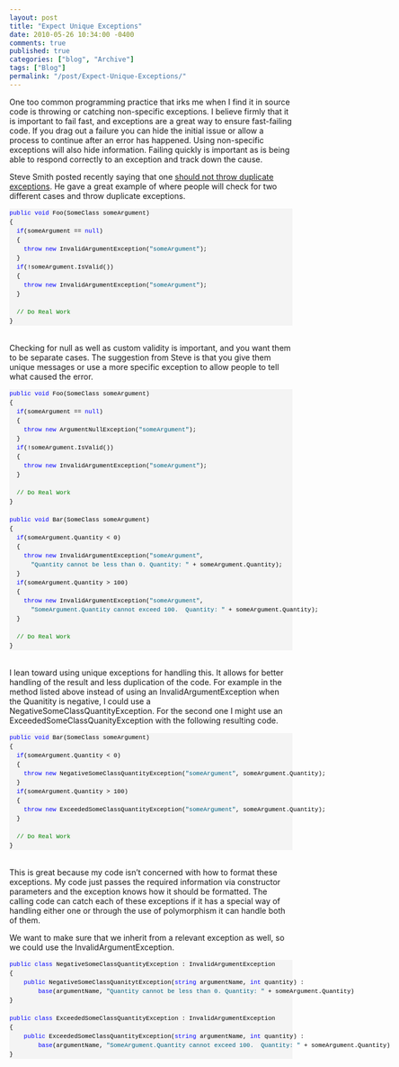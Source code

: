 ```yaml
---
layout: post
title: "Expect Unique Exceptions"
date: 2010-05-26 10:34:00 -0400
comments: true
published: true
categories: ["blog", "Archive"]
tags: ["Blog"]
permalink: "/post/Expect-Unique-Exceptions/"
---
```

<!-- more -->



<p>One too common programming practice that irks me when I find it in source code is throwing or catching non-specific exceptions. I believe firmly that it is important to fail fast, and exceptions are a great way to ensure fast-failing code. If you drag out a failure you can hide the initial issue or allow a process to continue after an error has happened. Using non-specific exceptions will also hide information. Failing quickly is important as is being able to respond correctly to an exception and track down the cause.</p>
<p>Steve Smith posted recently saying that one <a href="http://stevesmithblog.com/blog/don-rsquo-t-throw-duplicate-exceptions/" target="_blank">should not throw duplicate exceptions</a>. He gave a great example of where people will check for two different cases and throw duplicate exceptions.</p>
<div id="codeSnippetWrapper">
<pre id="codeSnippet" style="text-align: left; line-height: 12pt; background-color: #f4f4f4; margin: 0em; width: 100%; font-family: 'Courier New', courier, monospace; direction: ltr; color: black; font-size: 8pt; overflow: visible; border-style: none; padding: 0px;"><span style="color: #0000ff">public</span> <span style="color: #0000ff">void</span> Foo(SomeClass someArgument)<br />{<br />  <span style="color: #0000ff">if</span>(someArgument == <span style="color: #0000ff">null</span>)<br />  {<br />    <span style="color: #0000ff">throw</span> <span style="color: #0000ff">new</span> InvalidArgumentException(<span style="color: #006080">"someArgument"</span>);<br />  }<br />  <span style="color: #0000ff">if</span>(!someArgument.IsValid())<br />  {<br />    <span style="color: #0000ff">throw</span> <span style="color: #0000ff">new</span> InvalidArgumentException(<span style="color: #006080">"someArgument"</span>);<br />  }<br /> <br />  <span style="color: #008000">// Do Real Work</span><br />}</pre>
<br /></div>
<p>Checking for null as well as custom validity is important, and you want them to be separate cases. The suggestion from Steve is that you give them unique messages or use a more specific exception to allow people to tell what caused the error.</p>
<div id="codeSnippetWrapper">
<pre id="codeSnippet" style="text-align: left; line-height: 12pt; background-color: #f4f4f4; margin: 0em; width: 100%; font-family: 'Courier New', courier, monospace; direction: ltr; color: black; font-size: 8pt; overflow: visible; border-style: none; padding: 0px;"><span style="color: #0000ff">public</span> <span style="color: #0000ff">void</span> Foo(SomeClass someArgument)<br />{<br />  <span style="color: #0000ff">if</span>(someArgument == <span style="color: #0000ff">null</span>)<br />  {<br />    <span style="color: #0000ff">throw</span> <span style="color: #0000ff">new</span> ArgumentNullException(<span style="color: #006080">"someArgument"</span>);<br />  }<br />  <span style="color: #0000ff">if</span>(!someArgument.IsValid())<br />  {<br />    <span style="color: #0000ff">throw</span> <span style="color: #0000ff">new</span> InvalidArgumentException(<span style="color: #006080">"someArgument"</span>);<br />  }<br /> <br />  <span style="color: #008000">// Do Real Work</span><br />}<br /><br /><span style="color: #0000ff">public</span> <span style="color: #0000ff">void</span> Bar(SomeClass someArgument)<br />{<br />  <span style="color: #0000ff">if</span>(someArgument.Quantity &lt; 0)<br />  {<br />    <span style="color: #0000ff">throw</span> <span style="color: #0000ff">new</span> InvalidArgumentException(<span style="color: #006080">"someArgument"</span>, <br />      <span style="color: #006080">"Quantity cannot be less than 0. Quantity: "</span> + someArgument.Quantity);<br />  }<br />  <span style="color: #0000ff">if</span>(someArgument.Quantity &gt; 100)<br />  {<br />    <span style="color: #0000ff">throw</span> <span style="color: #0000ff">new</span> InvalidArgumentException(<span style="color: #006080">"someArgument"</span>,<br />      <span style="color: #006080">"SomeArgument.Quantity cannot exceed 100.  Quantity: "</span> + someArgument.Quantity);<br />  }<br /> <br />  <span style="color: #008000">// Do Real Work</span><br />}</pre>
<br /></div>
<p>I lean toward using unique exceptions for handling this. It allows for better handling of the result and less duplication of the code. For example in the method listed above instead of using an InvalidArgumentException when the Quanitity is negative, I could use a NegativeSomeClassQuantityException. For the second one I might use an ExceededSomeClassQuanityException with the following resulting code.</p>
<div id="codeSnippetWrapper">
<pre id="codeSnippet" style="text-align: left; line-height: 12pt; background-color: #f4f4f4; margin: 0em; width: 100%; font-family: 'Courier New', courier, monospace; direction: ltr; color: black; font-size: 8pt; overflow: visible; border-style: none; padding: 0px;"><span style="color: #0000ff">public</span> <span style="color: #0000ff">void</span> Bar(SomeClass someArgument)<br />{<br />  <span style="color: #0000ff">if</span>(someArgument.Quantity &lt; 0)<br />  {<br />    <span style="color: #0000ff">throw</span> <span style="color: #0000ff">new</span> NegativeSomeClassQuantityException(<span style="color: #006080">"someArgument"</span>, someArgument.Quantity);<br />  }<br />  <span style="color: #0000ff">if</span>(someArgument.Quantity &gt; 100)<br />  {<br />    <span style="color: #0000ff">throw</span> <span style="color: #0000ff">new</span> ExceededSomeClassQuantityException(<span style="color: #006080">"someArgument"</span>, someArgument.Quantity);<br />  }<br /> <br />  <span style="color: #008000">// Do Real Work</span><br />}</pre>
<br /></div>
<p>This is great because my code isn&rsquo;t concerned with how to format these exceptions. My code just passes the required information via constructor parameters and the exception knows how it should be formatted. The calling code can catch each of these exceptions if it has a special way of handling either one or through the use of polymorphism it can handle both of them.</p>
<p>We want to make sure that we inherit from a relevant exception as well, so we could use the InvalidArgumentException.</p>
<div id="codeSnippetWrapper">
<pre id="codeSnippet" style="text-align: left; line-height: 12pt; background-color: #f4f4f4; margin: 0em; width: 100%; font-family: 'Courier New', courier, monospace; direction: ltr; color: black; font-size: 8pt; overflow: visible; border-style: none; padding: 0px;"><span style="color: #0000ff">public</span> <span style="color: #0000ff">class</span> NegativeSomeClassQuantityException : InvalidArgumentException<br />{<br />    <span style="color: #0000ff">public</span> NegativeSomeClassQuanitytException(<span style="color: #0000ff">string</span> argumentName, <span style="color: #0000ff">int</span> quantity) : <br />        <span style="color: #0000ff">base</span>(argumentName, <span style="color: #006080">"Quantity cannot be less than 0. Quantity: "</span> + someArgument.Quantity)<br />}<br /><br /><span style="color: #0000ff">public</span> <span style="color: #0000ff">class</span> ExceededSomeClassQuantityException : InvalidArgumentException<br />{<br />    <span style="color: #0000ff">public</span> ExceededSomeClassQuantityException(<span style="color: #0000ff">string</span> argumentName, <span style="color: #0000ff">int</span> quantity) : <br />        <span style="color: #0000ff">base</span>(argumentName, <span style="color: #006080">"SomeArgument.Quantity cannot exceed 100.  Quantity: "</span> + someArgument.Quantity)<br />}</pre>
<br /></div>

